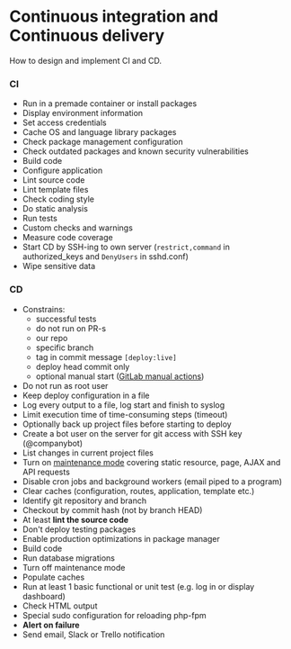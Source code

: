  # Continuous integration and Continuous delivery

How to design and implement CI and CD.

### CI

- Run in a premade container or install packages
- Display environment information
- Set access credentials
- Cache OS and language library packages
- Check package management configuration
- Check outdated packages and known security vulnerabilities
- Build code
- Configure application
- Lint source code
- Lint template files
- Check coding style
- Do static analysis
- Run tests
- Custom checks and warnings
- Measure code coverage
- Start CD by SSH-ing to own server (`restrict,command` in authorized_keys and `DenyUsers` in sshd.conf)
- Wipe sensitive data

### CD

- Constrains:
  * successful tests
  * do not run on PR-s
  * our repo
  * specific branch
  * tag in commit message `[deploy:live]`
  * deploy head commit only
  * optional manual start ([GitLab manual actions](https://gitlab.com/help/ci/yaml/README.md#manual-actions))
- Do not run as root user
- Keep deploy configuration in a file
- Log every output to a file, log start and finish to syslog
- Limit execution time of time-consuming steps (timeout)
- Optionally back up project files before starting to deploy
- Create a bot user on the server for git access with SSH key (@companybot)
- List changes in current project files
- Turn on [maintenance mode](https://github.com/laravel/framework/blob/18402cd4b83fd1d944f3baa0d8cc26d7dfcce333/src/Illuminate/Foundation/Application.php#L927-L930)
  covering static resource, page, AJAX and API requests
- Disable cron jobs and background workers (email piped to a program)
- Clear caches (configuration, routes, application, template etc.)
- Identify git repository and branch
- Checkout by commit hash (not by branch HEAD)
- At least **lint the source code**
- Don't deploy testing packages
- Enable production optimizations in package manager
- Build code
- Run database migrations
- Turn off maintenance mode
- Populate caches
- Run at least 1 basic functional or unit test (e.g. log in or display dashboard)
- Check HTML output
- Special sudo configuration for reloading php-fpm
- **Alert on failure**
- Send email, Slack or Trello notification
